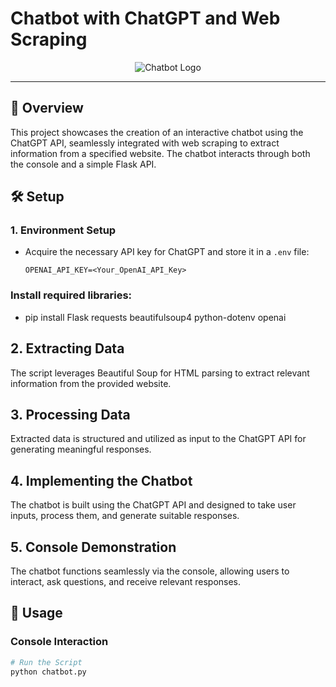 # Chatbot with ChatGPT and Web Scraping

<div align="center">
  <img src="https://cdn.pixabay.com/photo/2023/02/05/20/01/ai-generated-7770474_1280.png" alt="Chatbot Logo">
</div>

---

## 🚀 Overview

This project showcases the creation of an interactive chatbot using the ChatGPT API, seamlessly integrated with web scraping to extract information from a specified website. The chatbot interacts through both the console and a simple Flask API.

## 🛠️ Setup

### 1. Environment Setup

- Acquire the necessary API key for ChatGPT and store it in a `.env` file:

  ```plaintext
  OPENAI_API_KEY=<Your_OpenAI_API_Key>
###  Install required libraries:
- pip install Flask requests beautifulsoup4 python-dotenv openai

## 2. Extracting Data
The script leverages Beautiful Soup for HTML parsing to extract relevant information from the provided website.

## 3. Processing Data
Extracted data is structured and utilized as input to the ChatGPT API for generating meaningful responses.

## 4. Implementing the Chatbot
The chatbot is built using the ChatGPT API and designed to take user inputs, process them, and generate suitable responses.

## 5. Console Demonstration
The chatbot functions seamlessly via the console, allowing users to interact, ask questions, and receive relevant responses.
## 🚀 Usage

### Console Interaction

```bash
# Run the Script
python chatbot.py
